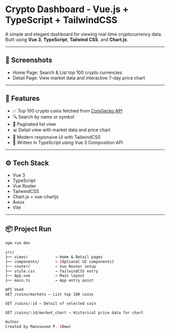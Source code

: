 # Crypto Dashboard - Vue.js + TypeScript + TailwindCSS

A simple and elegant dashboard for viewing real-time cryptocurrency data.  
Built using **Vue 3**, **TypeScript**, **Tailwind CSS**, and **Chart.js**.

---

## 📸 Screenshots

- Home Page: Search & List top 100 crypto currencies  
- Detail Page: View market data and interactive 7-day price chart

---

## 🚀 Features

- ✅ Top 100 crypto coins fetched from [CoinGecko API](https://www.coingecko.com/en/api)
- 🔍 Search by name or symbol
- 📄 Paginated list view
- 📊 Detail view with market data and price chart
- 🎨 Modern responsive UI with TailwindCSS
- 🧠 Written in TypeScript using Vue 3 Composition API

---

## ⚙️ Tech Stack

- Vue 3
- TypeScript
- Vue Router
- TailwindCSS
- Chart.js + vue-chartjs
- Axios
- Vite

---

## 📦 Project Run

```bash
npm run dev

src/
├── views/            → Home & Detail pages
├── components/       → (Optional UI components)
├── router/           → Vue Router setup
├── style.css         → TailwindCSS entry
├── App.vue           → Main layout
├── main.ts           → App entry point

API Used
GET /coins/markets – List top 100 coins

GET /coins/:id – Detail of selected coin

GET /coins/:id/market_chart – Historical price data for chart

Author
Created by Manusavee P. (Dew)
